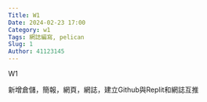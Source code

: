 ```yaml
---
Title: W1
Date: 2024-02-23 17:00
Category: w1
Tags: 網誌編寫, pelican
Slug: 1
Author: 41123145
---
```


W1

<!-- PELICAN_END_SUMMARY -->

新增倉儲，簡報，網頁，網誌，建立Github與Replit和網誌互推